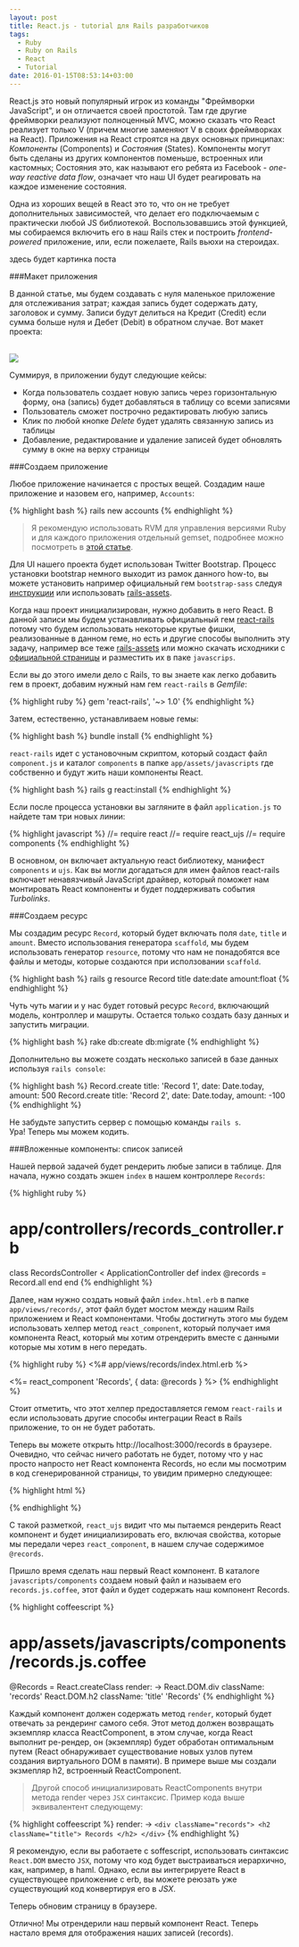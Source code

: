 ```yaml
---
layout: post
title: React.js - tutorial для Rails разработчиков
tags:
  - Ruby
  - Ruby on Rails
  - React
  - Tutorial
date: 2016-01-15T08:53:14+03:00
---
```


React.js это новый популярный игрок из команды "Фреймворки JavaScript", и он отличается своей простотой. Там где другие фреймворки реализуют полноценный MVC, можно сказать что React реализует только V (причем многие заменяют V в своих фреймворках на React). Приложения на React строятся на двух основных принципах: *Компоненты* (Components) и *Состояния* (States). Компоненты могут быть сделаны из других компонентов поменьше, встроенных или кастомных; Состояния это, как называют его ребята из Facebook - *one-way reactive data flow*, означает что наш UI будет реагировать на каждое изменение состояния.

Одна из хороших вещей в React это то, что он не требует дополнительных зависимостей, что делает его подключаемым с практически любой JS библиотекой. Воспользовавшись этой функцией, мы собираемся включить его в наш Rails стек и построить *frontend-powered* приложение, или, если пожелаете, Rails вьюхи на стероидах.

здесь будет картинка поста

###Макет приложения

В данной статье, мы будем создавать с нуля маленькое приложение для отслеживания затрат; каждая запись будет содержать дату, заголовок и сумму. Записи будут делиться на Кредит (Credit) если сумма больше нуля и Дебет (Debit) в обратном случае. Вот макет проекта:

<br>
<img src="https://farm2.staticflickr.com/1659/23794397494_c45a9b62a6_o.png">
<br>

Суммируя, в приложении будут следующие кейсы:

* Когда пользователь создает новую запись через горизонтальную форму, она (запись) будет добавляться в таблицу со всеми записями
* Пользователь сможет построчно редактировать любую запись
* Клик по любой кнопке *Delete* будет удалять связанную запись из таблицы
* Добавление, редактирование и удаление записей будет обновлять сумму в окне на верху страницы

###Создаем приложение

Любое приложение начинается с простых вещей. Создадим наше приложение и назовем его, например, `Accounts`:

{% highlight bash %}
rails new accounts
{% endhighlight %}

> Я рекомендую использовать RVM для управления версиями Ruby и для каждого приложения отдельный gemset, подробнее можно посмотреть в <a href="http://doam.ru/sozdaniye-novogo-prilozheniya-na-rails/" target="_blank">этой статье</a>.

Для UI нашего проекта будет использован Twitter Bootstrap. Процесс установки bootstrap немного выходит из рамок данного how-to, вы можете установить например официальный гем `bootstrap-sass` следуя <a href="https://github.com/twbs/bootstrap-sass" target="_blank">инструкции</a> или использовать <a href="https://rails-assets.org/" target="_blank">rails-assets</a>.

Когда наш проект инициализирован, нужно добавить в него React. В данной записи мы будем устанавливать официальный гем <a href="https://github.com/reactjs/react-rails" target="_blank">react-rails</a> потому что будем использовать некоторые крутые фишки, реализованные в данном геме, но есть и другие способы выполнить эту задачу, например все теже <a href="https://rails-assets.org/" target="_blank">rails-assets</a> или можно скачать исходники с <a href="https://facebook.github.io/react/" target="_blank">официальной страницы</a> и разместить их в паке `javascrips`.

Если вы до этого имели дело с Rails, то вы знаете как легко добавить гем в проект, добавим нужный нам гем `react-rails` в *Gemfile*:

{% highlight ruby %}
gem 'react-rails', '~> 1.0'
{% endhighlight %}

Затем, естественно, устанавливаем новые гемы:


{% highlight bash %}
bundle install
{% endhighlight %}

`react-rails` идет с установочным скриптом, который создаст файл `component.js` и каталог `components` в папке `app/assets/javascripts` где собственно и будут жить наши компоненты React.

{% highlight bash %}
rails g react:install
{% endhighlight %}

Если после процесса установки вы загляните в файл `application.js` то найдете там три новых линии:

{% highlight javascript %}
  //= require react
  //= require react_ujs
  //= require components
{% endhighlight %}

В основном, он включает актуальную react библиотеку, манифест `components` и `ujs`. Как вы могли догадаться для имен файлов react-rails включает ненавязчивый JavaScript драйвер, который поможет нам монтировать React компоненты и будет поддерживать события *Turbolinks*.

###Создаем ресурс

Мы создадим ресурс `Record`, который будет включать поля `date`, `title` и `amount`. Вместо использования генератора `scaffold`, мы будем использовать генератор `resource`, потому что нам не понадобятся все файлы и методы, которые создаются при исползовании `scaffold`.

{% highlight bash %}
rails g resource Record title date:date amount:float
{% endhighlight %}

Чуть чуть магии и у нас будет готовый ресурс `Record`, включающий модель, контроллер и машруты. Остается только создать базу данных и запустить миграции.

{% highlight bash %}
rake db:create db:migrate
{% endhighlight %}

Дополнительно вы можете создать несколько записей в базе данных используя `rails console`:

{% highlight bash %}
Record.create title: 'Record 1', date: Date.today, amount: 500
Record.create title: 'Record 2', date: Date.today, amount: -100
{% endhighlight %}

Не забудьте запустить сервер с помощью команды `rails s`.
<br>
Ура! Теперь мы можем кодить.

###Вложенные компоненты: список записей

Нашей первой задачей будет рендерить любые записи в таблице. Для начала, нужно создать экшен `index` в нашем контроллере `Records`:

{% highlight ruby %}
# app/controllers/records_controller.rb

class RecordsController < ApplicationController
  def index
    @records = Record.all
  end
end
{% endhighlight %}

Далее, нам нужно создать новый файл `index.html.erb` в папке `app/views/records/`, этот файл будет мостом между нашим Rails приложением и React компонентами. Чтобы достигнуть этого мы будем использовать хелпер метод `react_component`, который получает имя компонента React, который мы хотим отрендерить вместе с данными которые мы хотим в него передать.

{% highlight ruby %}
<%# app/views/records/index.html.erb %>

  <%= react_component 'Records', { data: @records } %>
{% endhighlight %}

Стоит отметить, что этот хелпер предоставляется гемом `react-rails` и если использовать другие способы интеграции React в Rails приложение, то он не будет работать.

Теперь вы можете открыть http://localhost:3000/records в браузере. Очевидно, что сейчас ничего работать не будет, потому что у нас просто напросто нет React компонента Records, но если мы посмотрим в код сгенерированной страницы, то увидим примерно следующее:

{% highlight html %}
<div data-react-class="Records" data-react-props="{...}">
  </div>
{% endhighlight %}

C такой разметкой, `react_ujs` видит что мы пытаемся рендерить React компонент и будет инициализировать его, включая свойства, которые мы передали через `react_component`, в нашем случае содержимое `@records`.

Пришло время сделать наш первый React компонент. В каталоге `javascripts/components` создаем новый файл и называем его `records.js.coffee`, этот файл и будет содержать наш компонент Records.

{% highlight coffeescript %}
# app/assets/javascripts/components/records.js.coffee

@Records = React.createClass
  render: ->
    React.DOM.div
      className: 'records'
      React.DOM.h2
        className: 'title'
        'Records'
{% endhighlight %}

Каждый компонент должен содержать метод `render`, который будет отвечать за рендеринг самого себя. Этот метод должен возвращать экземпляр класса ReactComponent, в этом случае, когда React выполнит ре-рендер, он (экземпляр) будет обработан оптимальным путем (React обнаруживает существование новых узлов путем создания виртуального DOM в памяти). В примере выше мы создали экзмепляр h2, встроенный ReactComponent.

> Другой способ инициализировать ReactComponents внутри метода render через `JSX` синтаксис. Пример кода выше эквивалентент следующему:

{% highlight coffeescript %}
render: ->
    `<div className="records">
      <h2 className="title"> Records </h2>
    </div>`
{% endhighlight %}

Я рекомендую, если вы работаете с soffescript, использовать синтаксис `React.DOM` вместо `JSX`, потому что код будет выстраиваться иерархично, как, например, в haml. Однако, если вы интегрируете React в существующее приложение с erb, вы можете реюзать уже существующий код конвертируя его в *JSX*.

Теперь обновим страницу в браузере.

Отлично! Мы отрендерили наш первый компонент React. Теперь настало время для отображения наших записей (records).




